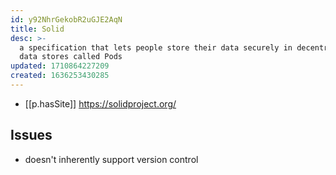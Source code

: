 ```yaml
---
id: y92NhrGekobR2uGJE2AqN
title: Solid
desc: >-
  a specification that lets people store their data securely in decentralized
  data stores called Pods
updated: 1710864227209
created: 1636253430285
---
```




- [[p.hasSite]] https://solidproject.org/

## Issues

- doesn't inherently support version control